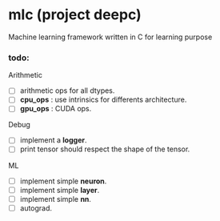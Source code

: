 # **mlc** (project deepc)
Machine learning framework written in C for learning purpose

### todo:

Arithmetic

- [ ] arithmetic ops for all dtypes.
- [ ] **cpu_ops** : use intrinsics for differents architecture.
- [ ] **gpu_ops** : CUDA ops.

Debug

- [ ] implement a **logger**.
- [ ] print tensor should respect the shape of the tensor.

ML

- [ ] implement simple **neuron**.
- [ ] implement simple **layer**.
- [ ] implement simple **nn**.
- [ ] autograd.
